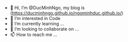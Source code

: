 - 👋 Hi, I’m @DucMinhNgo, my blog is (https://ducminhngo.github.io/ngominhduc.github.io/)
- 👀 I’m interested in Code
- 🌱 I’m currently learning ...
- 💞️ I’m looking to collaborate on ...
- 📫 How to reach me ...

